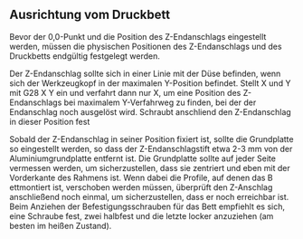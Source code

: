 ## Ausrichtung vom Druckbett 
Bevor der 0,0-Punkt und die Position des Z-Endanschlags eingestellt werden, müssen die physischen Positionen des Z-Endanschlags und des Druckbetts endgültig festgelegt werden.

Der Z-Endanschlag sollte sich in einer Linie mit der Düse befinden, wenn sich der Werkzeugkopf in der maximalen Y-Position befindet. Stellt X und Y mit G28 X Y ein und verfahrt dann nur X, um eine Position des Z-Endanschlags bei maximalem Y-Verfahrweg zu finden, bei der der Endanschlag noch ausgelöst wird. Schraubt anschliend den Z-Endanschlag in dieser Position fest

Sobald der Z-Endanschlag in seiner Position fixiert ist, sollte die Grundplatte so eingestellt werden, so dass der Z-Endanschlagstift etwa 2-3 mm von der Aluminiumgrundplatte entfernt ist. Die Grundplatte sollte auf jeder Seite vermessen werden, um sicherzustellen, dass sie zentriert und eben mit der Vorderkante des Rahmens ist. Wenn dabei die Profile, auf denen das B ettmontiert ist, verschoben werden müssen, überprüft den Z-Anschlag anschließend noch einmal, um sicherzustellen, dass er noch erreichbar ist. Beim Anziehen der Befestigungsschrauben für das Bett empfiehlt es sich, eine Schraube fest, zwei halbfest und die letzte locker anzuziehen (am besten im heißen Zustand).

